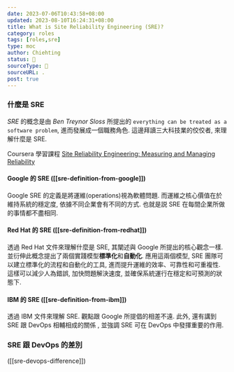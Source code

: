 ```yaml
---
date: 2023-07-06T10:43:58+08:00
updated: 2023-08-10T16:24:31+08:00
title: What is Site Reliability Engineering (SRE)?
category: roles
tags: [roles,sre]
type: moc
author: Chiehting
status: 🌱
sourceType: 📜️
sourceURL: .
post: true
---
```


### 什麼是 SRE

*SRE* 的概念是由 *Ben Treynor Sloss* 所提出的 `everything can be treated as a software problem`, 進而發展成一個職務角色. 這邊拜讀三大科技業的佼佼者, 來理解什麼是 SRE.

<!--more-->

Coursera 學習課程 [Site Reliability Engineering: Measuring and Managing Reliability](https://www.coursera.org/learn/site-reliability-engineering-slos/home/welcome)

#### Google 的 SRE ([[sre-definition-from-google]])

Google SRE 的定義是將運維(operations)視為軟體問題. 而運維之核心價值在於維持系統的穩定度, 依據不同企業會有不同的方式. 也就是説 SRE 在每間企業所做的事情都不盡相同.

#### Red Hat 的 SRE ([[sre-definition-from-redhat]])

透過 Red Hat 文件來理解什麼是 SRE, 其闡述與 Google 所提出的核心觀念一樣. 並衍伸此概念提出了兩個實踐模型**標準化**和**自動化**. 應用這兩個模型, SRE 團隊可以建立標準化的流程和自動化的工具, 進而提升運維的效率、可靠性和可重複性. 這樣可以減少人為錯誤, 加快問題解決速度, 並確保系統運行在穩定和可預測的狀態下.

#### IBM 的 SRE ([[sre-definition-from-ibm]])

透過 IBM 文件來理解 SRE. 觀點跟 Google 所提倡的相差不遠. 此外, 還有講到 SRE 跟 DevOps 相輔相成的關係 , 並強調 SRE 可在 DevOps 中發揮重要的作用.

### SRE 跟 DevOps 的差別

([[sre-devops-difference]])